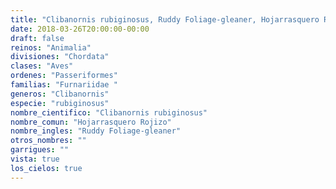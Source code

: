 ```yaml
---
title: "Clibanornis rubiginosus, Ruddy Foliage-gleaner, Hojarrasquero Rojizo"
date: 2018-03-26T20:00:00-00:00
draft: false
reinos: "Animalia"
divisiones: "Chordata"
clases: "Aves"
ordenes: "Passeriformes"
familias: "Furnariidae "
generos: "Clibanornis"
especie: "rubiginosus"
nombre_cientifico: "Clibanornis rubiginosus"
nombre_comun: "Hojarrasquero Rojizo"
nombre_ingles: "Ruddy Foliage-gleaner"
otros_nombres: ""
garrigues: ""
vista: true
los_cielos: true
---
```

